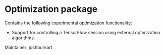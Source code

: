 # Optimization package

Contains the following experimental optimization functionality:

 *  Support for controlling a TensorFlow session using external optimization
    algorithms.

Maintainer: joshburkart
